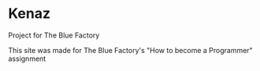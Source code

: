 # Kenaz
Project for The Blue Factory

This site was made for The Blue Factory's "How to become a Programmer" assignment
